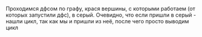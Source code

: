 Проходимся дфсом по графу, крася вершины, с которыми работаем (от которых запустили дфс), в серый. Очевидно, что если пришли в серый - нашли цикл, так как мы и пришли из неё, после чего просто выводим цикл
